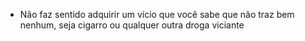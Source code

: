 - Não faz sentido adquirir um vício que você sabe que não traz bem nenhum, seja cigarro ou qualquer outra droga viciante